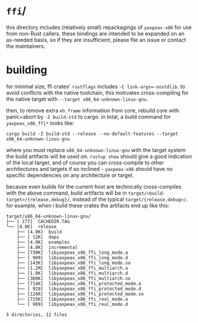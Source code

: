 # `ffi`/

this directory includes (relatively small) repackagings of `yaxpeax-x86` for use from non-Rust callers. these bindings are intended to be expanded on an as-needed basis, so if they are insufficient, please file an issue or contact the maintainers.

# building
for minimal size, ffi crates' `rustflags` includes `-C link-args=-nostdlib`. to avoid conflicts with the native toolchain, this motivates cross-compiling for the native target with `--target x86_64-unknown-linux-gnu`.

then, to remove extra `eh_frame` information from core, rebuild core with panic=abort by `-Z build-std` to cargo. in total, a build command for `yaxpeax_x86_ffi*` looks like:

```
cargo build -Z build-std --release --no-default-features --target x86_64-unknown-linux-gnu
```

where you must replace `x86_64-unknown-linux-gnu` with the target system the build artifacts will be used on. `rustup show` should give a good indication of the local target, and of course you can cross-compile to other architectures and targets if so inclined - `yaxpeax-x86` should have no specific dependencies on any architecture or target.

because even builds for the current host are technically cross-compiles with the above command, build artifacts will be in `target/<build-target>/{release,debug}/`, instead of the typical `target/{release,debug>/`. for example, when i build these crates the artifacts end up like this:

```
target/x86_64-unknown-linux-gnu/
├── [ 177]  CACHEDIR.TAG
└── [4.0K]  release
    ├── [4.0K]  build
    ├── [ 12K]  deps
    ├── [4.0K]  examples
    ├── [4.0K]  incremental
    ├── [730K]  libyaxpeax_x86_ffi_long_mode.a
    ├── [ 909]  libyaxpeax_x86_ffi_long_mode.d
    ├── [143K]  libyaxpeax_x86_ffi_long_mode.so
    ├── [1.2M]  libyaxpeax_x86_ffi_multiarch.a
    ├── [1.0K]  libyaxpeax_x86_ffi_multiarch.d
    ├── [360K]  libyaxpeax_x86_ffi_multiarch.so
    ├── [714K]  libyaxpeax_x86_ffi_protected_mode.a
    ├── [ 929]  libyaxpeax_x86_ffi_protected_mode.d
    ├── [126K]  libyaxpeax_x86_ffi_protected_mode.so
    ├── [715K]  libyaxpeax_x86_ffi_real_mode.a
    └── [ 909]  libyaxpeax_x86_ffi_real_mode.d

5 directories, 12 files
```
